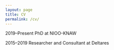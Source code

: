 ```yaml
---
layout: page
title: CV
permalink: /cv/
---
```


2019–Present
    PhD at NIOO-KNAW

2015–2019
    Researcher and Consultant at Deltares
